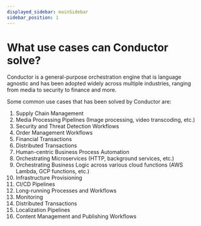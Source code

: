 ```yaml
---
displayed_sidebar: mainSidebar
sidebar_position: 1
---
```


# What use cases can Conductor solve?

Conductor is a general-purpose orchestration engine that is language agnostic and has been adopted widely across
multiple industries, ranging from media to security to finance and more.

Some common use cases that has been solved by Conductor are:

1. Supply Chain Management
2. Media Processing Pipelines (Image processing, video transcoding, etc.)
3. Security and Threat Detection Workflows
4. Order Management Workflows
5. Financial Transactions
6. Distributed Transactions
7. Human-centric Business Process Automation
8. Orchestrating Microservices (HTTP, background services, etc.)
9. Orchestrating Business Logic across various cloud functions (AWS Lambda, GCP functions, etc.)
10. Infrastructure Provisioning
11. CI/CD Pipelines
12. Long-running Processes and Workflows
13. Monitoring
14. Distributed Transactions
15. Localization Pipelines
16. Content Management and Publishing Workflows
